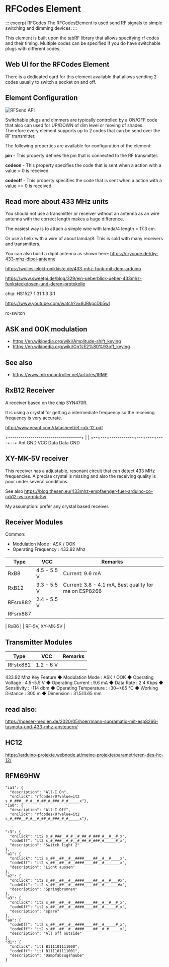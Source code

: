 # RFCodes Element

::: excerpt RFCodes
The RFCodesElement is used send RF signals to simple switching and dimming devices.
:::

This element is built upon the tabRF library that allows specifying rf codes and their timing.
Multiple codes can be specified if you do have switchable plugs with different codes.


## Web UI for the RFCodes Element

There is a dedicated card for this element available that allows sending 2 codes usually to switch a socket on and off.

<!-- ![DigitalOut Web UI](/elements/rfcodesui.png) -->


## Element Configuration

![RFSend API](/elements/rfcodesapi.png)

Switchable plugs and dimmers are typically controlled by a ON/OFF code that also can used for UP/DOWN of dim level or moving of shades.
Therefore every element supports up to 2 codes that can be send over the RF transmitter.

The following properties are available for configuration of the element:

**pin** - This property defines the pin that is connected to the RF transmitter.

**codeon** - This property specifies the code that is sent when a action with a value > 0 is received.

**codeoff** - This property specifies the code that is sent when a action with a value == 0 is received.



## Read more about 433 MHz units

You should not use a transmitter or receiver without an antenna
as an wire antenna with the correct length makes a huge difference.

The easiest way is to attach a simple wire with lamda/4 length = 17.3 cm.

Or use a helix with a wire of about lamda/8. This is sold with many receivers and transmitters.

You can also build a dipol antenna as shown here: <https://crycode.de/diy-433-mhz-dipol-antenne>




https://wolles-elektronikkiste.de/433-mhz-funk-mit-dem-arduino

https://www.sweetpi.de/blog/329/ein-ueberblick-ueber-433mhz-funksteckdosen-und-deren-protokolle



chip: HS1527
 1:31
 1:3
 3:1

 https://www.youtube.com/watch?v=9JBkpcDb5wI

rc-switch


## ASK and OOK modulation

* <https://en.wikipedia.org/wiki/Amplitude-shift_keying>
* <https://en.wikipedia.org/wiki/On%E2%80%93off_keying>



## See also

* <https://www.mikrocontroller.net/articles/IRMP>



## RxB12 Receiver

A receiver based on the chip SYN470R.

It is using a crystal for getting a intermediate frequency so the receiving frequency is very accurate. 



http://www.eeant.com/datasheet/et-rxb-12.pdf

+------------------------------------+
|                                    |
+--+---+------------+---+----+----+--+
  Ant GND          VCC Data Data GND


## XY-MK-5V receiver

This receiver has a adjustable, resonant circuit that can detect 433 MHz frequencies. A precise crystal is missing
and also the receiving quality is poor under several conditions.

See also https://blog.thesen.eu/433mhz-empfaenger-fuer-arduino-co-rxb12-vs-xy-mk-5v/

My assumption: prefer any crystal based receiver.


## Receiver Modules

Common:
* Modulation Mode : ASK / OOK 
* Operating Frequency : 433.92 Mhz

| Type            | VCC         | Remarks               |
| --------------- | ----------- | --------------------- |
| RxB8            | 4.5 - 5.5 V | Current: 9.6 mA       |
| RxB12           | 3.3 - 5.5 V | Current: 3.8 - 4.1 mA, Best quality for me on ESP8266 |
| RFsrx882        | 2.4 - 5.5 V
| RFsrx887        | 

| RxB6            |
| RF-5V, XY-MK-5V |

## Transmitter Modules

| Type            | VCC         | Remarks               |
| --------------- | ----------- | --------------------- |
| RFstx882        | 1.2 - 6 V | 


433.92 Mhz
Key Feature
◆ Modulation Mode : ASK / OOK
◆ Operating Voltage : 4.5~5.5 V
◆ Operating Current : 9.6 mA
◆ Data Rate : 2.4 Kbps
◆ Sensitivity : -114 dbm
◆ Operating Temperature : -30~+85 ℃
◆ Working Distance : 300 m
◆ Dimension : 31.5*13.6*5 mm


## read also:

https://hoeser-medien.de/2020/05/hoerrmann-supramatic-mit-esp8266-tasmota-und-433-mhz-ansteuern/


## HC12

https://arduino-projekte.webnode.at/meine-projekte/parametrieren-des-hc-12/

## RFM69HW



```TXT
"ia1": {
  "description": "All-I On",
  "onClick": "rfcodes/0?value=it2 s_#_###__#_#__#_##_#_###_#_#_____x"},
"ia0": {
  "description": "All-I Off",
  "onClick": "rfcodes/0?value=it2 s_#_###__#_#__#_##_#_###_#_#_____x"},


"i3": {
  "onClick": "it2 s_#_###__#_#__#_##_#_###_#__#__#_x",
  "codeOff": "it2 s_#_###__#_#__#_##_#_###_#_____#_x",
  "description": "Switch light 2"
},
"a1": {
  "onClick": "it2 s_##__##__#__####____##__#__#____x",
  "codeOff": "it2 s_##__##__#__####____##__#_______x",
  "description": "Licht aussen"
},
"a2": {
  "onClick": "it2 s_##__##__#__####____##__#__#___#x",
  "codeOff": "it2 s_##__##__#__####____##__#______#x",
  "description": "Springbrunnen"
},
"a3": {
  "onClick": "it2 s_##__##__#__####____##__#__#__#_x",
  "codeOff": "it2 s_##__##__#__####____##__#_____#_x",
  "description": "spare"
},
"aa": {
  "codeOff": "it2 s_##__##__#__####____##__#_____#_x",
  "codeOff": "it2 s_##__##__#__####____##__#_#_____x",
  "description": "All off outside"
},
"d1": {
  "onClick": "it1 B111101111000",
  "codeOff": "it1 B111101111001",
  "description": "Dampfabzugshaube"
}
```

